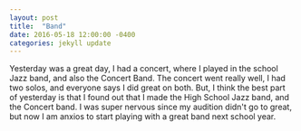 ```yaml
---
layout: post
title:  "Band"
date: 2016-05-18 12:00:00 -0400
categories: jekyll update
---
```


Yesterday was a great day, I had a concert, where I played in the school Jazz band, and also the Concert Band.
The concert went really well, I had two solos, and everyone says I did great on both.
But, I think the best part of yesterday is that I found out that I made the High School Jazz band, and the Concert band. 
I was super nervous since my audition didn't go to great, but now I am anxios to start playing with a great band next school year.

